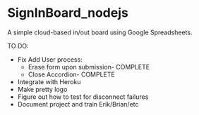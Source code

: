 # SignInBoard_nodejs

A simple cloud-based in/out board using Google Spreadsheets.

TO DO:
- Fix Add User process:
	- Erase form upon submission- COMPLETE
	- Close Accordion- COMPLETE
- Integrate with Heroku
- Make pretty logo
- Figure out how to test for disconnect failures
- Document project and train Erik/Brian/etc
